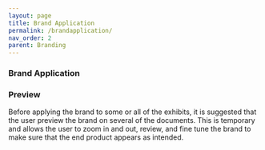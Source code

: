 ```yaml
---
layout: page
title: Brand Application
permalink: /brandapplication/
nav_order: 2
parent: Branding
---
```


### Brand Application

### Preview

Before applying the brand to some or all of the exhibits, it is suggested that the user preview the brand on several of the documents.  This is temporary and allows the user to zoom in and out, review, and fine tune the brand to make sure that the end product appears as intended.
